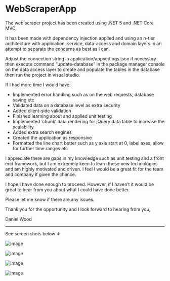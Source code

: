# WebScraperApp

The web scraper project has been created using .NET 5 and .NET Core MVC. 

It has been made with dependency injection applied and using an n-tier architecture with application, service, data-access and domain layers in an attempt to separate the concerns as best as I can.

Adjust the connection string in application/appsettings.json if necessary then execute command “update-database” in the package manager console on the data access layer to create and populate the tables in the database then run the project in visual studio.

If I had more time I would have:

- Implemented error handling such as on the web requests, database saving etc
-	Validated data on a database level as extra security
-	Added client-side validation
-	Finished learning about and applied unit testing
-	Implemented ‘chunk’ data rendering for jQuery data table to increase the scalability
-	Added extra search engines
-	Created the application as responsive
-	Formatted the line chart better such as y axis start at 0, label axes, allow for further time ranges etc

I appreciate there are gaps in my knowledge such as unit testing and a front end framework, but I am extremely keen to learn these new technologies and am highly motivated and driven. I feel I would be a great fit for the team and company if given the chance.

I hope I have done enough to proceed. However, if I haven’t it would be great to hear from you about what I could have done better.

Please let me know if there are any issues.

Thank you for the opportunity and I look forward to hearing from you,

Daniel Wood
_______________________

See screen shots below ↓ 

![image](https://user-images.githubusercontent.com/89601044/177089264-e3bc4542-2b71-4126-af6f-4ac62ebd24f5.png)

![image](https://user-images.githubusercontent.com/89601044/177089271-cca6efe7-e70f-4885-b0e3-a2ae7d7df8ce.png)

![image](https://user-images.githubusercontent.com/89601044/177089284-3863b9ad-2ef4-47e9-9101-ba2ec6242f39.png)

![image](https://user-images.githubusercontent.com/89601044/177089306-14299ca6-08be-4ffc-a711-d9c43ffda95f.png)





